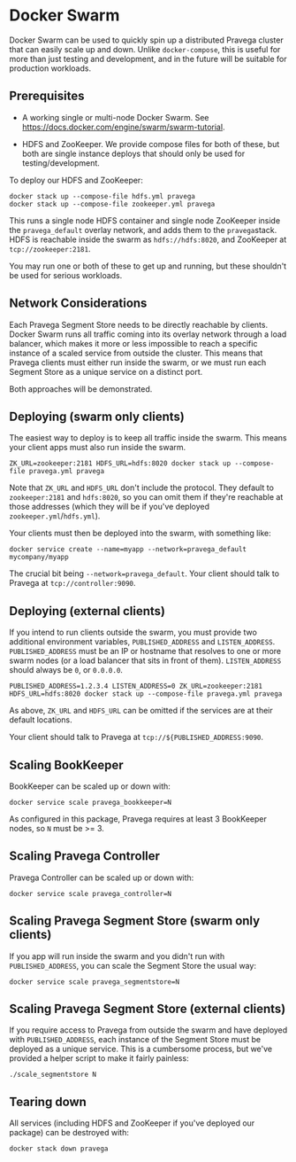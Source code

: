 # Docker Swarm

Docker Swarm can be used to quickly spin up a distributed Pravega cluster that can easily scale up and down. Unlike
`docker-compose`, this is useful for more than just testing and development, and in the future will be suitable
for production workloads.

## Prerequisites

- A working single or multi-node Docker Swarm. See https://docs.docker.com/engine/swarm/swarm-tutorial.

- HDFS and ZooKeeper. We provide compose files for both of these, but both are single instance deploys that should only
be used for testing/development.

To deploy our HDFS and ZooKeeper:

```
docker stack up --compose-file hdfs.yml pravega
docker stack up --compose-file zookeeper.yml pravega
```

This runs a single node HDFS container and single node ZooKeeper inside the `pravega_default` overlay network, and adds
them to the `pravega`stack. HDFS is reachable inside the swarm as `hdfs://hdfs:8020`, and ZooKeeper at 
`tcp://zookeeper:2181`.

You may run one or both of these to get up and running, but these shouldn't be used for serious workloads.

## Network Considerations

Each Pravega Segment Store needs to be directly reachable by clients. Docker Swarm runs all traffic coming into
its overlay network through a load balancer, which makes it more or less impossible to reach a specific instance
of a scaled service from outside the cluster. This means that Pravega clients must either run inside the swarm, or
we must run each Segment Store as a unique service on a distinct port.

Both approaches will be demonstrated.

## Deploying (swarm only clients)

The easiest way to deploy is to keep all traffic inside the swarm. This means your client apps must also run inside
the swarm.

`ZK_URL=zookeeper:2181 HDFS_URL=hdfs:8020 docker stack up --compose-file pravega.yml pravega`

Note that `ZK_URL` and `HDFS_URL` don't include the protocol. They default to `zookeeper:2181` and `hdfs:8020`, so you 
can omit them if they're reachable at those addresses (which they will be if you've deployed
`zookeeper.yml`/`hdfs.yml`).

Your clients must then be deployed into the swarm, with something like:

`docker service create --name=myapp --network=pravega_default mycompany/myapp`

The crucial bit being `--network=pravega_default`. Your client should talk to Pravega at `tcp://controller:9090`.

## Deploying (external clients)

If you intend to run clients outside the swarm, you must provide two additional environment variables, 
`PUBLISHED_ADDRESS` and `LISTEN_ADDRESS`. `PUBLISHED_ADDRESS` must be an IP or hostname that resolves to one or more
swarm nodes (or a load balancer that sits in front of them). `LISTEN_ADDRESS` should always be `0`, or `0.0.0.0`.

`PUBLISHED_ADDRESS=1.2.3.4 LISTEN_ADDRESS=0 ZK_URL=zookeeper:2181 HDFS_URL=hdfs:8020 docker stack up --compose-file pravega.yml pravega`

As above, `ZK_URL` and `HDFS_URL` can be omitted if the services are at their default locations.

Your client should talk to Pravega at `tcp://${PUBLISHED_ADDRESS:9090`.

## Scaling BookKeeper

BookKeeper can be scaled up or down with:

`docker service scale pravega_bookkeeper=N`

As configured in this package, Pravega requires at least 3 BookKeeper nodes, so `N` must be >= 3.

## Scaling Pravega Controller

Pravega Controller can be scaled up or down with:

`docker service scale pravega_controller=N`

## Scaling Pravega Segment Store (swarm only clients)

If you app will run inside the swarm and you didn't run with `PUBLISHED_ADDRESS`, you can scale the Segment Store
the usual way:

`docker service scale pravega_segmentstore=N`

## Scaling Pravega Segment Store (external clients)

If you require access to Pravega from outside the swarm and have deployed with `PUBLISHED_ADDRESS`, each instance
of the Segment Store must be deployed as a unique service. This is a cumbersome process, but we've provided a helper
script to make it fairly painless:

`./scale_segmentstore N`

## Tearing down

All services (including HDFS and ZooKeeper if you've deployed our package) can be destroyed with:

`docker stack down pravega`
